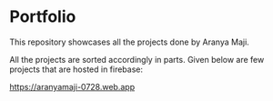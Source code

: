 # Portfolio
This repository showcases all the projects done by Aranya Maji.

All the projects are sorted accordingly in parts. Given below are few projects that are hosted in firebase:

https://aranyamaji-0728.web.app
